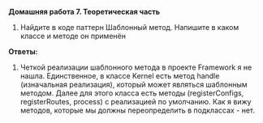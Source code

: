 **Домашняя работа 7. Теоретическая часть**
1. Найдите в коде паттерн Шаблонный метод. Напишите в каком классе и методе он применён   

**Ответы:** 
1. Четкой реализации шаблонного метода в проекте Framework я не нашла. Единственное, в классе Kernel есть метод handle (изначальная реализация), который может являться шаблонным методом. Далее для этого класса есть методы (registerConfigs, registerRoutes, process) с реализацией по умолчанию. Как я вижу методов, которые мы должны переопределить в подклассах - нет.
